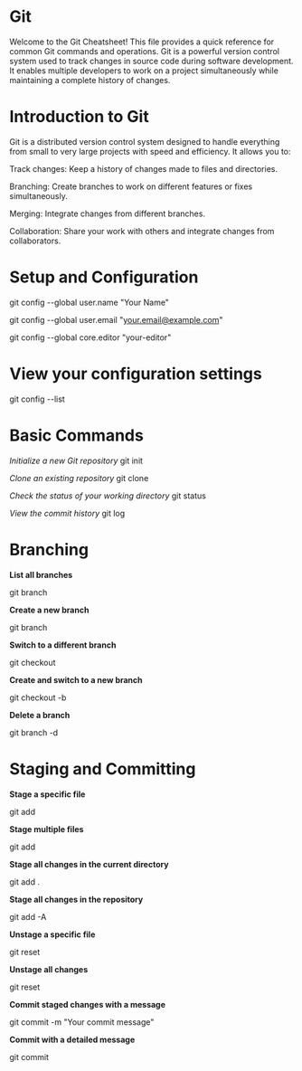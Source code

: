 
# Git

Welcome to the Git Cheatsheet! 
This file provides a quick reference for common Git commands and operations. 
Git is a powerful version control system used to track changes in source code during software development. 
It enables multiple developers to work on a project simultaneously while maintaining a complete history of changes.


# Introduction to Git
Git is a distributed version control system designed to handle everything from small to very large projects with speed and efficiency. It allows you to:

Track changes: Keep a history of changes made to files and directories.

Branching: Create branches to work on different features or fixes simultaneously.

Merging: Integrate changes from different branches.

Collaboration: Share your work with others and integrate changes from collaborators.


# Setup and Configuration
git config --global user.name "Your Name"

git config --global user.email "your.email@example.com"

git config --global core.editor "your-editor"

# View your configuration settings

git config --list


# Basic Commands

*Initialize a new Git repository*
git init

*Clone an existing repository*
git clone <repository-url>

*Check the status of your working directory*
git status

*View the commit history*
git log

# Branching

**List all branches**

git branch

**Create a new branch**

git branch <branch-name>

**Switch to a different branch**

git checkout <branch-name>

**Create and switch to a new branch**

git checkout -b <branch-name>

**Delete a branch**

git branch -d <branch-name>

# Staging and Committing

**Stage a specific file**

git add <file-name>

**Stage multiple files**

git add <file1> <file2> <file3>

**Stage all changes in the current directory**

git add .

**Stage all changes in the repository**

git add -A

**Unstage a specific file**

git reset <file-name>

**Unstage all changes**

git reset

**Commit staged changes with a message**

git commit -m "Your commit message"

**Commit with a detailed message**

git commit

